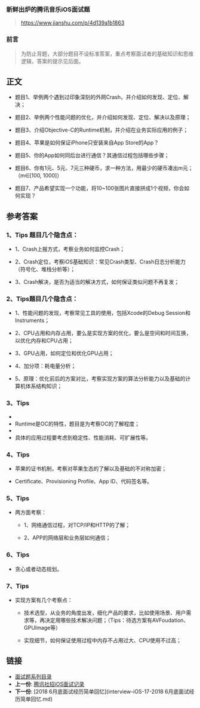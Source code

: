 ### 新鲜出炉的腾讯音乐iOS面试题


> https://www.jianshu.com/p/4d139a1b1863

### 前言

> 为防止背题，大部分题目不设标准答案，重点考察面试者的基础知识和思维逻辑，答案的提示见后面。

## 正文

* 题目1、举例两个遇到过印象深刻的外网Crash，并介绍如何发现、定位、解决；

* 题目2、举例两个性能问题的优化，并介绍如何发现、定位、解决以及原理；

* 题目3、介绍Objective-C的Runtime机制，并介绍在业务实际应用的例子；

* 题目4、苹果是如何保证iPhone只安装来自App Store的App？

* 题目5、你的App如何同后台进行通信？其通信过程包括哪些步骤；

* 题目6、你有1元、5元、7元三种硬币，求一种方法，用最少的硬币凑出m元；（m∈[100, 1000]）

* 题目7、产品希望实现一个功能，将10~100张图片直接拼成1个视频，你会如何实现？

## 参考答案

### 1、Tips 题目几个隐含点：

* 1、Crash上报方式，考察业务如何监控Crash；

* 2、Crash定位，考察iOS基础知识：常见Crash类型、Crash日志分析能力（符号化、堆栈分析等）；

* 3、Crash解决，是否为适当的解决方式，如何保证类似问题不再复发；

### 2、Tips题目几个隐含点：

* 1、性能问题的发现，考察常见工具的使用，包括Xcode的Debug Session和Instruments；

* 2、CPU占用和内存占用，要么是实现方案的优化，要么是空间和时间互换，以优化内存和CPU占用；

* 3、GPU占用，如何定位和优化GPU占用；

* 4、加分项：耗电量分析；

* 5、原理：优化前后的方案对比，考察实现方案的算法分析能力以及基础的计算机体系结构知识；

### 3、Tips
* 
* Runtime是OC的特性，题目是为考察OC的了解程度；
* 
* 具体的应用过程要考虑到稳定性、性能消耗、可扩展性等。

### 4、Tips

* 苹果的证书机制，考察对苹果生态的了解以及基础的不对称加密；

* Certificate、Provisioning Profile、App ID、代码签名等。

### 5、Tips

- 两方面考察：

	- 1、网络通信过程，对TCP/IP和HTTP的了解；

	- 2、APP的网络层和业务层如何通信；

### 6、Tips

- 贪心或者动态规划。

### 7、Tips

- 实现方案有几个考察点：

	- 技术选型，从业务的角度出发，细化产品的要求，比如使用场景、用户需求等，再决定用哪些技术解决问题；（Tips：待选方案有AVFoudation、GPUImage等）

	- 实现细节，如何保证使用过程中内存不占用过大、CPU使用不过高；



## 链接

- [面试题系列目录](README.md)
- **上一份**: [腾讯社招iOS面试记录](interview-iOS-15-腾讯社招iOS面试记录2018-07.md)
- **下一份**: [2018 6月底面试经历简单回忆](interview-iOS-17-2018 6月底面试经历简单回忆.md)